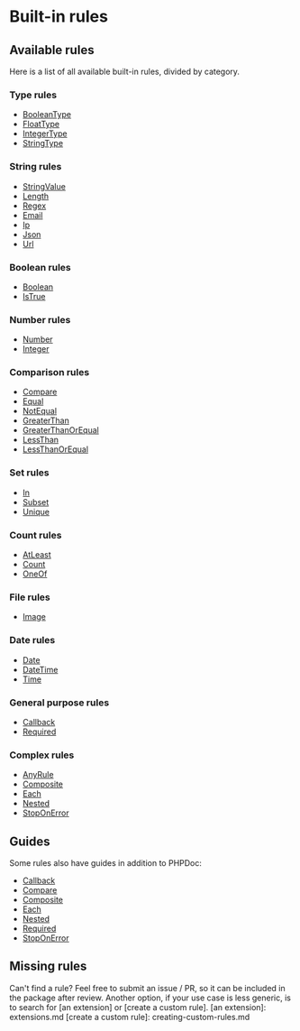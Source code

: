 # Built-in rules

## Available rules

Here is a list of all available built-in rules, divided by category.

### Type rules

- [BooleanType](../../../src/Rule/BooleanType.php)
- [FloatType](../../../src/Rule/FloatType.php)
- [IntegerType](../../../src/Rule/IntegerType.php)
- [StringType](../../../src/Rule/StringType.php)

### String rules

- [StringValue](../../../src/Rule/StringValue.php)
- [Length](../../../src/Rule/Length.php)
- [Regex](../../../src/Rule/Regex.php)
- [Email](../../../src/Rule/Email.php)
- [Ip](../../../src/Rule/Ip.php)
- [Json](../../../src/Rule/Json.php)
- [Url](../../../src/Rule/Url.php)

### Boolean rules

- [Boolean](../../../src/Rule/BooleanValue.php)
- [IsTrue](../../../src/Rule/TrueValue.php)

### Number rules

- [Number](../../../src/Rule/Number.php)
- [Integer](../../../src/Rule/Integer.php)

### Comparison rules

- [Compare](../../../src/Rule/Compare.php)
- [Equal](../../../src/Rule/Equal.php)
- [NotEqual](../../../src/Rule/NotEqual.php)
- [GreaterThan](../../../src/Rule/GreaterThan.php)
- [GreaterThanOrEqual](../../../src/Rule/GreaterThanOrEqual.php)
- [LessThan](../../../src/Rule/LessThan.php)
- [LessThanOrEqual](../../../src/Rule/LessThanOrEqual.php)

### Set rules

- [In](../../../src/Rule/In.php)
- [Subset](../../../src/Rule/Subset.php)
- [Unique](../../../src/Rule/Unique.php)

### Count rules

- [AtLeast](../../../src/Rule/AtLeast.php)
- [Count](../../../src/Rule/Count.php)
- [OneOf](../../../src/Rule/OneOf.php)

### File rules

- [Image](../../../src/Rule/Image/Image.php)

### Date rules

- [Date](../../../src/Rule/Date/Date.php)
- [DateTime](../../../src/Rule/Date/DateTime.php)
- [Time](../../../src/Rule/Date/Time.php)

### General purpose rules

- [Callback](../../../src/Rule/Callback.php)
- [Required](../../../src/Rule/Required.php)

### Complex rules

- [AnyRule](../../../src/Rule/AnyRule.php)
- [Composite](../../../src/Rule/Composite.php)
- [Each](../../../src/Rule/Each.php)
- [Nested](../../../src/Rule/Nested.php)
- [StopOnError](../../../src/Rule/StopOnError.php)

## Guides

Some rules also have guides in addition to PHPDoc:

- [Callback](built-in-rules-callback.md)
- [Compare](built-in-rules-compare.md)
- [Composite](built-in-rules-composite.md)
- [Each](built-in-rules-each.md)
- [Nested](built-in-rules-nested.md)
- [Required](built-in-rules-required.md)
- [StopOnError](built-in-rules-stop-on-error.md)

## Missing rules

Can't find a rule? Feel free to submit an issue / PR, so it can be included in the package after review. Another option,
if your use case is less generic, is to search for [an extension] or [create a custom rule].
[an extension]: extensions.md
[create a custom rule]: creating-custom-rules.md
